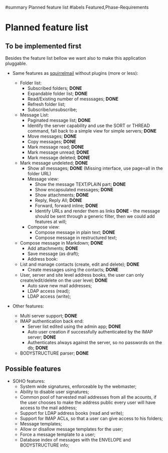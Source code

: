 ﻿#summary Planned feature list
#labels Featured,Phase-Requirements

# Planned feature list #

## To be implemented first ##

Besides the feature list bellow we want also to make this application pluggable.

  * Same features as [squirrelmail](http://www.squirrelmail.org) without plugins (more or less):
    * Folder list:
      * Subscribed folders; **DONE**
      * Expandable folder list; **DONE**
      * Read/Existing number of messsages; **DONE**
      * Refresh folder list;
      * Subscribe/unsubscribe;
    * Message List:
      * Paginated message list; **DONE**
      * Identify the server capability and use the SORT or THREAD command, fall back to a simple view for simple servers; **DONE**
      * Move messages; **DONE**
      * Copy messages; **DONE**
      * Mark message read; **DONE**
      * Mark message unread; **DONE**
      * Mark message deleted; **DONE**
    * Mark message undeleted; **DONE**
      * Show all messages; **DONE** (Missing interface, use page=all in the folder URL)
      * Message view:
        * Show the message TEXT/PLAIN part; **DONE**
        * Show encapsulated messages; **DONE**
        * Show attachments; **DONE**
        * Reply, Reply All; **DONE**
        * Forward, forward inline; **DONE**
        * Identify URLs and render them as links **DONE** - the message should be sent through a generic filter, then we could add features at will;
      * Compose view:
        * Compose message in plain text; **DONE**
        * Compose message in restructured text;
    * Compose message in Markdown; **DONE**
      * Add attachments; **DONE**
      * Save message (as draft);
      * Address book:
    * List and manage contacts (create, edit and delete); **DONE**
      * Create messages using the contacts; **DONE**
    * User, server and site level address books, the user can only create/edit/delete on the user level; **DONE**
      * Auto save new mail addresses;
      * LDAP access (read);
      * LDAP access (write);

  * Other features:
    * Multi server support; **DONE**
    * IMAP authentication back end:
      * Server list edited using the admin app; **DONE**
      * Auto user creation if successfully authenticated by the IMAP server; **DONE**
      * Authenticates always against the server, so no passwords on the db; **DONE**
    * BODYSTRUCTURE parser; **DONE**

## Possible features ##

  * SOHO features:
    * System wide signatures, enforceable by the webmaster;
    * Ability to disable user signatures;
    * Common pool of harvested mail addresses from all the acounts, if the user chooses to make the address public every user will have access to the mail address;
    * Support for LDAP address books (read and write);
    * Support for IMAP ACLs, so that a user can give access to his folders;
    * Message templates;
    * Allow or disallow message templates for the user;
    * Force a message template to a user;
    * Database index of messages with the ENVELOPE and BODYSTRUCTURE info;